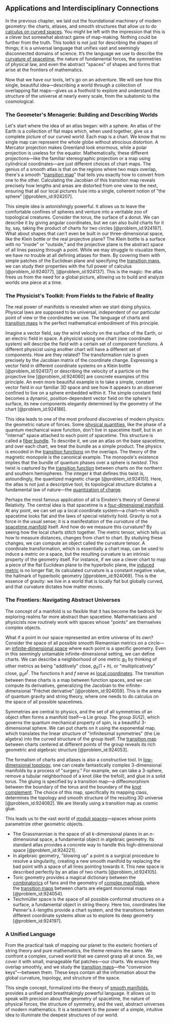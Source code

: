## Applications and Interdisciplinary Connections

In the previous chapter, we laid out the foundational machinery of modern geometry: the charts, atlases, and smooth structures that allow us to do [calculus on curved spaces](@article_id:161233). You might be left with the impression that this is a clever but somewhat abstract game of map-making. Nothing could be further from the truth. This toolkit is not just for describing the shapes of things; it is a universal language that unifies vast and seemingly disconnected domains of science. It’s the language we use to describe the [curvature of spacetime](@article_id:188986), the nature of fundamental forces, the symmetries of physical law, and even the abstract "spaces" of shapes and forms that arise at the frontiers of mathematics.

Now that we have our tools, let's go on an adventure. We will see how this single, beautiful idea—describing a world through a collection of overlapping flat maps—gives us a foothold to explore and understand the structure of the universe at nearly every scale, from the subatomic to the cosmological.

### The Geometer's Menagerie: Building and Describing Worlds

Let's start where the idea of an atlas began: with a sphere. An atlas of the Earth is a collection of flat maps which, when used together, give us a complete picture of our curved world. Each map is a chart. We know that no single map can represent the whole globe without atrocious distortion. A Mercator projection makes Greenland look enormous, while a polar projection is useless for the equator. Mathematically, these different projections—like the familiar stereographic projection or a map using cylindrical coordinates—are just different choices of chart maps. The genius of a smooth atlas is that on the regions where two maps overlap, there's a smooth "[transition map](@article_id:160975)" that tells you exactly how to convert from one to the other. Calculating the Jacobian of this transition map reveals precisely how lengths and areas are distorted from one view to the next, ensuring that all our local pictures fuse into a single, coherent notion of "the sphere" [@problem_id:924207].

This simple idea is astonishingly powerful. It allows us to leave the comfortable confines of spheres and venture into a veritable zoo of topological creatures. Consider the torus, the surface of a donut. We can describe it by giving angular coordinates, but we can also build charts for it by, say, taking the product of charts for two circles [@problem_id:924187]. What about shapes that can't even be built in our three-dimensional space, like the Klein bottle or the real projective plane? The Klein bottle is a surface with no "inside" or "outside," and the projective plane is the abstract space of all lines passing through a point. While we may struggle to visualize them, we have no trouble at all defining atlases for them. By covering them with simple patches of the Euclidean plane and specifying the [transition maps](@article_id:157339), we can study their properties with the full power of calculus [@problem_id:924077], [@problem_id:924137]. This is the magic: the atlas frees us from the need for a global picture, allowing us to build and analyze worlds one piece at a time.

### The Physicist's Toolkit: From Fields to the Fabric of Reality

The real power of manifolds is revealed when we start doing physics. Physical laws are supposed to be universal, independent of our particular point of view or the coordinates we use. The language of charts and [transition maps](@article_id:157339) is the perfect mathematical embodiment of this principle.

Imagine a vector field, say the wind velocity on the surface of the Earth, or an electric field in space. A physicist using one chart (one coordinate system) will describe the field with a certain set of component functions. A different physicist using another chart will have a different set of components. How are they related? The transformation rule is given precisely by the Jacobian matrix of the coordinate change. Expressing a vector field in different coordinate systems on a Klein bottle [@problem_id:924137] or describing the velocity of a particle on the projective line [@problem_id:924060] are concrete examples of this principle. An even more beautiful example is to take a simple, constant vector field in our familiar 3D space and see how it appears to an observer confined to live on a sphere embedded within it. The simple constant field becomes a dynamic, position-dependent vector field on the sphere's surface, its new components elegantly determined by the geometry of the chart [@problem_id:924186].

This idea leads to one of the most profound discoveries of modern physics: the geometric nature of forces. Some [physical quantities](@article_id:176901), like the phase of a quantum mechanical wave function, don't live in spacetime itself, but in an "internal" space attached to each point of spacetime. This structure is called a [fiber bundle](@article_id:153282). To describe it, we use an atlas on the base spacetime, and over each chart, we treat the bundle as a simple product. The physics is encoded in the [transition functions](@article_id:269420) on the overlaps. The theory of the magnetic monopole is the canonical example. The monopole's existence implies that the bundle of quantum phases over a sphere is *twisted*. This twist is captured by the [transition function](@article_id:266057) between charts on the northern and southern hemispheres. The integer $k$ that defines this twist is, astoundingly, the quantized magnetic charge [@problem_id:924151]. Here, the atlas is not just a descriptive tool; its topological structure dictates a fundamental law of nature—the [quantization of charge](@article_id:150106).

Perhaps the most famous application of all is Einstein's theory of General Relativity. The central idea is that spacetime is a [four-dimensional manifold](@article_id:274457). At any point, we can set up a local coordinate system—a chart—in which spacetime looks flat and the laws of special relativity hold. Gravity is not a force in the usual sense; it is a manifestation of the *curvature* of the [spacetime manifold](@article_id:261598) itself. And how do we measure this curvature? By seeing how the local charts stitch together. The metric tensor, which tells us how to measure distances, changes from chart to chart. By studying these changes, we can compute an object called the curvature tensor. A coordinate transformation, which is essentially a chart map, can be used to induce a metric on a space, but the resulting curvature is an intrinsic property of the geometry itself. For instance, if we use a clever chart to map a piece of the flat Euclidean plane to the hyperbolic plane, the [induced metric](@article_id:160122) is no longer flat; its calculated curvature is a constant negative value, the hallmark of hyperbolic geometry [@problem_id:924069]. This is the essence of gravity: we live in a world that is locally flat but globally curved, and that curvature dictates how matter moves.

### The Frontiers: Navigating Abstract Universes

The concept of a manifold is so flexible that it has become the bedrock for exploring realms far more abstract than spacetime. Mathematicians and physicists now routinely work with spaces whose "points" are themselves complex objects.

What if a point in our space represented an entire universe of its own? Consider the space of all possible smooth Riemannian metrics on a circle—an [infinite-dimensional space](@article_id:138297) where each point is a specific geometry. Even in this seemingly untamable infinite-dimensional setting, we can define charts. We can describe a neighborhood of one metric $g_0$ by thinking of other metrics as being "additively" close, $g_0(1+h)$, or "multiplicatively" close, $g_0 e^f$. The functions $h$ and $f$ serve as [local coordinates](@article_id:180706). The transition between these charts is a map between function spaces, and we can compute its derivatives, generalizing the Jacobian to the infinite-dimensional "Fréchet derivative" [@problem_id:924059]. This is the arena of quantum gravity and string theory, where one needs to do calculus on the space of all possible spacetimes.

Symmetries are central to physics, and the set of all symmetries of an object often forms a manifold itself—a Lie group. The group $SU(2)$, which governs the quantum mechanical property of spin, is a beautiful 3-dimensional sphere. We can put charts on it using the exponential map, which translates the linear structure of "infinitesimal symmetries" (the Lie algebra) into the curved structure of the group itself. The [transition map](@article_id:160975) between charts centered at different points of the group reveals its rich geometric and algebraic structure [@problem_id:924053].

The formalism of charts and atlases is also a constructive tool. In [low-dimensional topology](@article_id:145004), one can create fantastically complex 3-dimensional manifolds by a process of "surgery." For example, we can take a 3-sphere, remove a tubular neighborhood of a knot (like the trefoil), and glue in a solid torus. The gluing is specified by a transition map—a diffeomorphism between the boundary of the torus and the boundary of the [knot complement](@article_id:264495). The choice of this map, specifically its mapping class, determines the topology and smooth structure of the resulting 3D universe [@problem_id:924082]. We are literally using a transition map as cosmic glue.

This leads us to the vast world of [moduli spaces](@article_id:159286)—spaces whose points parametrize other geometric objects.
- The Grassmannian is the space of all $k$-dimensional planes in an $n$-dimensional space, a fundamental object in algebraic geometry. Its standard atlas provides a concrete way to handle this high-dimensional space [@problem_id:924221].
- In algebraic geometry, "blowing up" a point is a surgical procedure to resolve a singularity, creating a new smooth manifold by replacing the bad point with a space of all lines pointing towards it. This new space is described perfectly by an atlas of two charts [@problem_id:924105].
- Toric geometry provides a magical dictionary between the [combinatorics](@article_id:143849) of fans and the geometry of [complex manifolds](@article_id:158582), where the [transition maps](@article_id:157339) between charts are elegant monomial maps [@problem_id:924054].
- Teichmüller space is the space of all possible conformal structures on a surface, a fundamental object in string theory. Here too, coordinates like Penner's $\lambda$-lengths provide a chart system, and the transitions between different coordinate systems allow us to explore its deep geometry [@problem_id:924197].

### A Unified Language

From the practical task of mapping our planet to the esoteric frontiers of string theory and pure mathematics, the theme remains the same. We confront a complex, curved world that we cannot grasp all at once. So, we cover it with small, manageable flat patches—our charts. We ensure they overlap smoothly, and we study the [transition maps](@article_id:157339)—the "conversion keys"—between them. These keys contain all the information about the global curvature, topology, and structure of the space.

This single concept, formalized into the theory of [smooth manifolds](@article_id:160305), provides a unified and breathtakingly powerful language. It allows us to speak with precision about the geometry of spacetime, the nature of physical forces, the structure of symmetry, and the vast, abstract universes of modern mathematics. It is a testament to the power of a simple, intuitive idea to illuminate the deepest structures of our world.